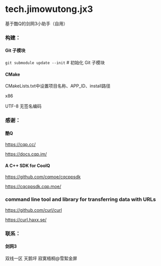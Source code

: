 # tech.jimowutong.jx3
基于酷Q的剑网3小助手（自用）

### 构建：
#### Git 子模块
`git submodule update --init` # 初始化 Git 子模块

#### CMake
CMakeLists.txt中设置项目名称、APP_ID、install路径

x86

UTF-8 无签名编码


### 感谢：
#### 酷Q
https://cqp.cc/

https://docs.cqp.im/

#### A C++ SDK for CoolQ
https://github.com/cqmoe/cqcppsdk

https://cqcppsdk.cqp.moe/

### command line tool and library for transferring data with URLs
https://github.com/curl/curl

https://curl.haxx.se/


### 联系：
#### 剑网3
双线一区 天鹅坪 寂寞梧桐@雪絮金屏